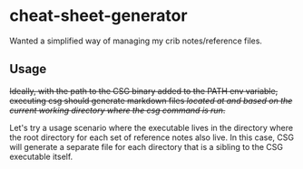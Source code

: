 # cheat-sheet-generator
Wanted a simplified way of managing my crib notes/reference files.

## Usage

~~Ideally, with the path to the CSG binary added to the PATH env variable, executing csg should generate markdown files _located at and based on the current working directory where the csg command is run_.~~

Let's try a usage scenario where the executable lives in the directory where the root directory for each set of reference notes also live. In this case, CSG will generate a separate file for each directory that is a sibling to the CSG executable itself.